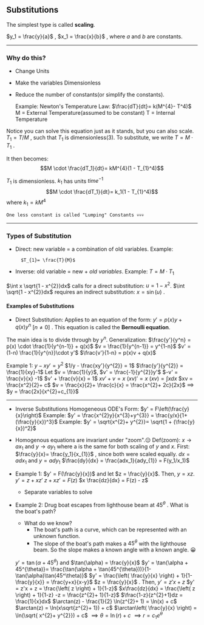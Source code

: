 ## Substitutions
The simplest type is called **scaling**.   

$y_1 = \frac{y}{a}$ ,  $x_1 = \frac{x}{b}$ ,  where $a$ and $b$ are constants.

--------------------------------------------------------------------------
### Why do this?

- Change Units

- Make the variables Dimensionless

- Reduce the number of constants(or simplify the constants).
		
	Example:
	 Newton's Temperature Law: $\frac{dT}{dt}= k(M^{4}- T^4)$
		M = External Temperature(assumed to be constant)
		T = Internal Temperature

Notice you can solve this equation just as it stands, but you can also scale. $T_{1}= T/M$ , such that $T_1$ is dimensionless(3). To substitute, we write $T = M \cdot T_1$ .

It then becomes:
$$M \cdot \frac{dT_1}{dt}= kM^{4}(1 - T_{1}^4)$$

$T_1$ is dimensionless.  $k_1$ has units $time^{-1}$
$$M \cdot \frac{dT_1}{dt}= k_1(1 - T_{1}^4)$$ where $k_{1}= k M^4$

	One less constant is called "Lumping" Constants 💀💀💀


--------------------------------------------------------------------------
### Types of Substitution

- Direct:
		new variable = a 
		combination of old variables. Example: 
		
		$T_{1}= \frac{T}{M}$

- Inverse:
		old variable = new + *old variables*. Example: $T = M \cdot T_1$

$\int x \sqrt{1 - x^{2}}dx$  calls for a direct substitution: $u = 1-x^2$. $\int  \sqrt{1 - x^{2}}dx$ requires an indirect substitution: $x = \sin(u)$ .	 

#### Examples of Substitutions

- Direct Substitution:
	Applies to an equation of the form: $y' = p(x)y + q(x)y^n$ $[n \neq 0]$ . This equation is called the **Bernoulli equation**.

The main idea is to divide through by $y^n$.
Generalization:
	$\frac{y'}{y^n} = p(x) \cdot \frac{1}{y^{n-1}} + q(x)$
	$v = \frac{1}{y^{n-1}} = y^{1-n}$
	$v' = (1-n) \frac{1}{y^{n}}\cdot y'$
	$\frac{v'}{1-n} = p(x)v + q(x)$

Example 1:
	$y- xy' =y^2$
	$1/y - \frac{xy'}{y^{2}} = 1$
	$\frac{y'}{y^{2}} = \frac{1}{xy}-1$
	Let $v = \frac{1}{y}$, $v' = \frac{-1}{y^{2}}y'$
	$-v' = \frac{v}{x} -1$ 
	$v' + \frac{v}{x} = 1$
	$xv' + v = x$
	$(xv)'=x$
	$(xv) = \int x dx$
	$xv = \frac{x^2}{2}+ c$
	$v = \frac{x}{2}+ \frac{c}{x} = \frac{x^{2}+ 2c}{2x}$ 
	$\implies$ $y = \frac{2x}{x^{2}+c_{1}}$ 

--------------------------------------------------------------------------
- Inverse Substitutions
	Homogeneous ODE's
	Form:  $y' = F\left(\frac{y}{x}\right)$
	Example: $y' = \frac{x^{2}y}{x^{3}+y^{3}} = \frac{y/x}{1+(\frac{y}{x})^3}$
	Example: $y' = \sqrt{x^{2}+ y^{2}}= \sqrt{1 + (\frac{y}{x})^2}$
- Homogenous equations are invariant under "zoom".😑 
		Def(zoom): $x \to ax_1$ and $y \to ay_1$ where a is the same for both scaling of $y$ and $x$. First:
		$\frac{y}{x}= \frac{y_1}{x_{1}}$ , since both were scaled equally.
		$dx = a dx_1$ and $y = ady_1$ $\frac{dy}{dx} = \frac{adx_1}{ady_{1}} = F(y_1/x_1)$

- Example 1:
	$y' = F(\frac{y}{x})$ and let $z  = \frac{y}{x}$. Then, $y = xz$.
	$y' = z + xz'$
	$z + xz' = F(z)$
	$x \frac{dz}{dx} = F(z) - z$
	- Separate variables to solve

- Example 2:
	Drug boat escapes from lighthouse beam at $45^\theta$ . What is the boat's path?
	- What do we know?
		- The boat's path is a curve, which can be represented with an unknown function.
		- The slope of the boat's path makes a $45^\theta$ with the lighthouse beam. So the slope makes a known angle with a known angle. 😀

	$y' = \tan(\alpha + 45^\theta)$ and $\tan(\alpha) = \frac{y}{x}$
	$y' = \tan(\alpha + 45^{\theta)}= \frac{\tan(\alpha + \tan(45^{\theta}))}{1-\tan(\alpha)\tan(45^\theta)}$
	$y' = \frac{\left( \frac{y}{x} \right) + 1}{1-\frac{y}{x}} = \frac{y+x}{x-y}$
	$z = \frac{y}{x}$ . Then, $y' = z'x + z$
	$y' = z'x + z = \frac{\left( z \right) + 1}{1-z}$
	$x\frac{dz}{dx} = \frac{\left( z \right) + 1}{1-z} -z = \frac{z^{2}+ 1}{1-z}$
	$\frac{1-z}{z^{2}+1}dz = \frac{1}{x}dx$
	$\arctan(z) - \frac{1}{2} \ln(z^{2}+ 1) = \ln(x) + c$ 
	$\arctan(z) = \ln(x\sqrt{z^{2}+ 1}) + c$
	$\arctan\left( \frac{y}{x} \right) = \ln(\sqrt{ x^{2}+ y^{2}}) + c$
	$\implies \theta = \ln (r) +c$
	$\implies r = c_{1} e^\theta$
